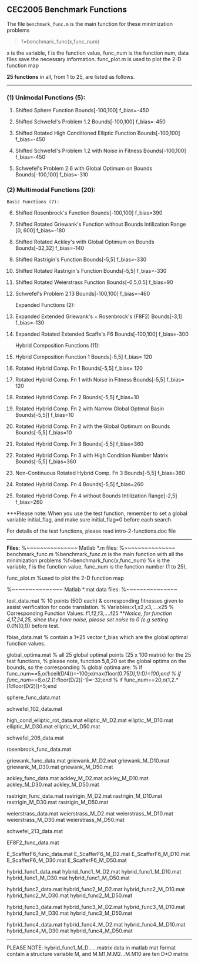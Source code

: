 ## CEC2005 Benchmark Functions

The file `benchmark_func.m` is the main function for these minimization problems
> f=benchmark_func(x,func_num)

x is the variable, f is the function value, func_num is the function num,
data files save the necessary information.
func_plot.m is used to plot the 2-D function map

**25 functions** in all, from 1 to 25, are listed as follows.

---

### (1) Unimodal Functions (5):
	
1.	Shifted Sphere Function 						Bounds[-100,100]		f_bias=-450

2.	Shifted Schwefel's Problem 1.2						Bounds[-100,100]		f_bias=-450

3.	Shifted Rotated High Conditioned Elliptic Function				Bounds[-100,100]		f_bias=-450
4.	Shifted Schwefel's Problem 1.2 with Noise in Fitness 				Bounds[-100,100]		f_bias=-450
5.	Schwefel's  Problem 2.6 with Global Optimum on Bounds			Bounds[-100,100]		f_bias=-310

### (2) Multimodal Functions (20):

	Basic Functions (7):	
6.	Shifted Rosenbrock's  Function						Bounds[-100,100]		f_bias=390 
7.	Shifted Rotated Griewank's  Function without Bounds	     		Intilization Range [0, 600]	f_bias=-180
8.	Shifted Rotated Ackley's with Global Optimum on Bounds			Bounds[-32,32]		f_bias=-140
9.	Shifted Rastrigin's  Function 						Bounds[-5,5]		f_bias=-330
10.	Shifted Rotated Rastrigin's  Function 					Bounds[-5,5]		f_bias=-330
11.	Shifted Rotated Weierstrass Function 					Bounds[-0.5,0.5]		f_bias=90
12.	Schwefel's  Problem 2.13						Bounds[-100,100]		f_bias=-460 

	Expanded Functions (2):
13.	Expanded Extended Griewank's + Rosenbrock's (F8F2)			Bounds[-3,1]		f_bias=-130
14.	Expanded Rotated Extended Scaffe's  F6 					Bounds[-100,100]		f_bias=-300

	Hybrid Composition Functions (11):
15.	Hybrid Composition Function 1					Bounds[-5,5]		f_bias= 120 

16.	Rotated Hybrid Comp. Fn 1						Bounds[-5,5]		f_bias= 120

17.	Rotated Hybrid Comp. Fn 1 with Noise in Fitness				Bounds[-5,5]		f_bias= 120

18.	Rotated Hybrid Comp. Fn 2						Bounds[-5,5]		f_bias=10 

19.	Rotated Hybrid Comp. Fn 2 with Narrow Global Optimal Basin			Bounds[-5,5]]		f_bias=10 

20.	Rotated Hybrid Comp. Fn 2 with the Global Optimum on Bounds		Bounds[-5,5]		f_bias=10
21.	Rotated Hybrid Comp. Fn 3						Bounds[-5,5]		f_bias=360 
22.	Rotated Hybrid Comp. Fn 3 with High Condition Number Matrix		Bounds[-5,5]		f_bias=360
23.	Non-Continuous Rotated Hybrid Comp. Fn 3				Bounds[-5,5]		f_bias=360 
24.	Rotated Hybrid Comp. Fn 4						Bounds[-5,5]		f_bias=260 
25.	Rotated Hybrid Comp. Fn 4 without Bounds	 			Intilization Range[-2,5]	f_bias=260 
 

***Please note:
When you use the test function, remember to set a global variable initial_flag, and make 
sure initial_flag=0 before each search. 

For details of the test functions, please read intro-2-functions.doc file

---


**Files**:
%~~~~~~~~~~~~~~~
Matlab *.m files:
%~~~~~~~~~~~~~~~
benchmark_func.m
%benchmark_func.m is the main function with all the minimization problems
%f=benchmark_func(x,func_num)
%x is the variable, f is the function value, func_num is the function number (1 to 25),

func_plot.m
%used to plot the 2-D function map

%~~~~~~~~~~~~~~~
Matlab *.mat data files:
%~~~~~~~~~~~~~~~

test_data.mat
% 10 points (50D each) & corresponding fitnesses given to assist verification for code translation. 
% Variables:x1,x2,x3,....x25
% Corresponding Function Values: f1,f2,f3,....f25
***Notice, for function 4,17,24,25, since they have noise, please set noise to 0 (e.g setting 0.0*N(0,1)) before test.

fbias_data.mat
% contain a 1*25 vector f_bias which are the global optimal function values.

global_optima.mat
% all 25 global optimal points (25 x 100 matrix) for the 25 test functions,
% please note, function 5,8,20 set the global optima on the bounds, so the corresponding 
% global optima are:
% if func_num==5,o(1:ceil(D/4))=-100;x(max(floor(0.75*D),1):D)=100;end
% if func_num==8,o(2.*[1:floor(D/2)]-1)=-32;end
% if func_num==20,o(1,2.*[1:floor(D/2)])=5;end

sphere_func_data.mat

schwefel_102_data.mat

high_cond_elliptic_rot_data.mat
elliptic_M_D2.mat
elliptic_M_D10.mat
elliptic_M_D30.mat
elliptic_M_D50.mat

schwefel_206_data.mat

rosenbrock_func_data.mat

griewank_func_data.mat
griewank_M_D2.mat
griewank_M_D10.mat
griewank_M_D30.mat
griewank_M_D50.mat

ackley_func_data.mat
ackley_M_D2.mat
ackley_M_D10.mat
ackley_M_D30.mat
ackley_M_D50.mat

rastrigin_func_data.mat
rastrigin_M_D2.mat
rastrigin_M_D10.mat
rastrigin_M_D30.mat
rastrigin_M_D50.mat

weierstrass_data.mat
weierstrass_M_D2.mat
weierstrass_M_D10.mat
weierstrass_M_D30.mat
weierstrass_M_D50.mat

schwefel_213_data.mat

EF8F2_func_data.mat

E_ScafferF6_func_data.mat
E_ScafferF6_M_D2.mat
E_ScafferF6_M_D10.mat
E_ScafferF6_M_D30.mat
E_ScafferF6_M_D50.mat

hybrid_func1_data.mat
hybrid_func1_M_D2.mat
hybrid_func1_M_D10.mat
hybrid_func1_M_D30.mat
hybrid_func1_M_D50.mat

hybrid_func2_data.mat
hybrid_func2_M_D2.mat
hybrid_func2_M_D10.mat
hybrid_func2_M_D30.mat
hybrid_func2_M_D50.mat

hybrid_func3_data.mat
hybrid_func3_M_D2.mat
hybrid_func3_M_D10.mat
hybrid_func3_M_D30.mat
hybrid_func3_M_D50.mat

hybrid_func4_data.mat
hybrid_func4_M_D2.mat
hybrid_func4_M_D10.mat
hybrid_func4_M_D30.mat
hybrid_func4_M_D50.mat

---

PLEASE NOTE:
hybrid_func1_M_D......matrix data in matlab mat format contain a structure variable M, 
and M.M1,M.M2...M.M10 are ten D*D matrix

